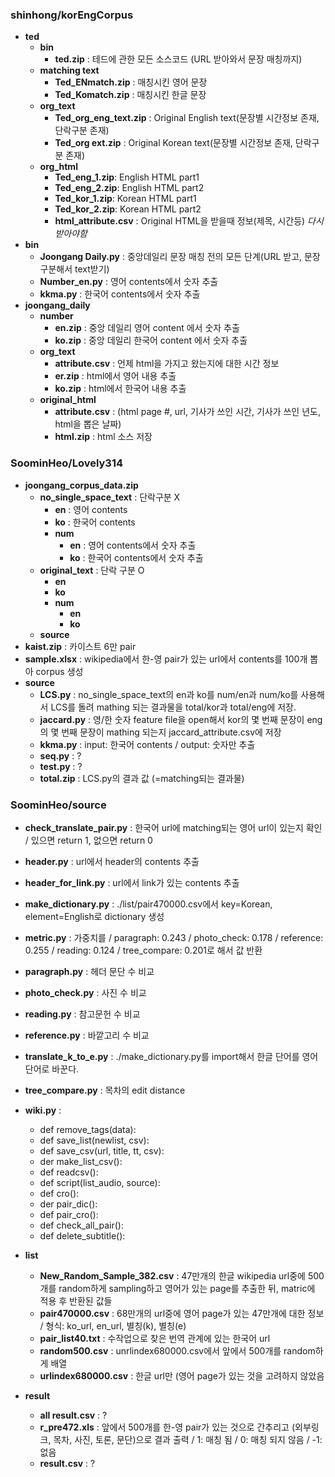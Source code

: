 ### shinhong/korEngCorpus
- **ted**
	- **bin**
		- **ted.zip** : 테드에 관한 모든 소스코드 (URL 받아와서 문장 매칭까지)
	- **matching text**
		- **Ted_ENmatch.zip** : 매칭시킨 영어 문장
		- **Ted_Komatch.zip** : 매칭시킨 한글 문장
	- **org_text**
		- **Ted_org_eng_text.zip** : Original English text(문장별 시간정보 존재, 단락구분 존재)
		- **Ted_org ext.zip** : Original Korean text(문장별 시간정보 존재, 단락구분 존재)
	- **org_html**
		- **Ted_eng_1.zip**: English HTML part1 	
		- **Ted_eng_2.zip**: English HTML part2
		- **Ted_kor_1.zip**: Korean HTML part1
		- **Ted_kor_2.zip**: Korean HTML part2
		- **html_attribute.csv** : Original HTML을 받을때 정보(제목, 시간등) *다시받아야함*
- **bin**
	- **Joongang Daily.py** : 중앙데일리 문장 매칭 전의 모든 단계(URL 받고, 문장구분해서 text받기)
	- **Number_en.py** : 영어 contents에서 숫자 추출
	- **kkma.py** : 한국어 contents에서 숫자 추출
- **joongang_daily**
	- **number** 
		- **en.zip** : 중앙 데일리 영어 content 에서 숫자 추출
		- **ko.zip** : 중앙 데일리 한국어 content 에서 숫자 추출
	- **org_text**
		- **attribute.csv** : 언제 html을 가지고 왔는지에 대한 시간 정보
		- **er.zip** : html에서 영어 내용 추출
		- **ko.zip** : html에서 한국어 내용 추출
	- **original_html**
		- **attribute.csv** : (html page #, url, 기사가 쓰인 시간, 기사가 쓰인 년도, html을 뽑은 날짜)
		- **html.zip** : html 소스 저장

### SoominHeo/Lovely314
- **joongang_corpus_data.zip**
	- **no_single_space_text** : 단락구분 X
		- **en** : 영어 contents
		- **ko** : 한국어 contents
		- **num**
			- **en** : 영어 contents에서 숫자 추출
			- **ko** : 한국어 contents에서 숫자 추출
	- **original_text** : 단락 구분 O
		- **en**
		- **ko**
		- **num**
			- **en**
			- **ko**
	- **source**
- **kaist.zip** : 카이스트 6만 pair
- **sample.xlsx** : wikipedia에서 한-영 pair가 있는 url에서 contents를 100개 뽑아 corpus 생성
- **source**
	- **LCS.py** : no_single_space_text의 en과 ko를 num/en과  num/ko를 사용해서 LCS를 돌려 mathing 되는 결과물을 total/kor과 total/eng에 저장. 
	- **jaccard.py** : 영/한 숫자 feature file을 open해서 kor의 몇 번째 문장이 eng의 몇 번째 문장이 mathing 되는지 jaccard_attribute.csv에 저장
	- **kkma.py** : input: 한국어 contents / output: 숫자만 추출
	- **seq.py** : ?
	- **test.py** : ?
	- **total.zip** : LCS.py의 결과 값 (=matching되는 결과물)

### SoominHeo/source
- **check_translate_pair.py** : 한국어 url에 matching되는 영어 url이 있는지 확인 / 있으면 return 1, 없으면 return 0
- **header.py** : url에서 header의 contents 추출
- **header_for_link.py** : url에서 link가 있는 contents 추출
- **make_dictionary.py** : ./list/pair470000.csv에서 key=Korean, element=English로 dictionary 생성
- **metric.py** : 가중치를 / paragraph: 0.243 / photo_check: 0.178 / reference: 0.255 / reading: 0.124 / tree_compare: 0.201로 해서 값 반환
- **paragraph.py** : 헤더 문단 수 비교
- **photo_check.py** : 사진 수 비교
- **reading.py** : 참고문헌 수 비교
- **reference.py** : 바깥고리 수 비교
- **translate_k_to_e.py** : ./make_dictionary.py를 import해서 한글 단어를 영어 단어로 바꾼다. 
- **tree_compare.py** : 목차의 edit distance
- **wiki.py** : 
	- def remove_tags(data): 
	- def save_list(newlist, csv): 
	- def save_csv(url, title, tt, csv): 
	- der make_list_csv(): 
	- def readcsv(): 
	- def script(list_audio, source): 
	- def cro(): 
	- der pair_dic(): 
	- def pair_cro(): 
	- def check_all_pair(): 
	- def delete_subtitle():

- **list**
	- **New_Random_Sample_382.csv** : 47만개의 한글 wikipedia url중에 500개를 random하게 sampling하고 영어가 있는 page를 추출한 뒤, matric에 적용 후 반환된 값들
	- **pair470000.csv** : 68만개의 url중에 영어 page가 있는 47만개에 대한 정보 / 형식: ko_url, en_url, 별칭(k), 별칭(e)
	- **pair_list40.txt** : 수작업으로 찾은 번역 관계에 있는 한국어 url
	- **random500.csv** : unrlindex680000.csv에서 앞에서 500개를 random하게 배열
	- **urlindex680000.csv** : 한글 url만 (영어 page가 있는 것을 고려하지 않았음
- **result**
	- **all result.csv** : ?
	- **r_pre472.xls** : 앞에서 500개를 한-영 pair가 있는 것으로 간추리고 (외부링크, 목차, 사진, 토론, 문단)으로 결과 출력 / 1: 매칭 됨 / 0: 매칭 되지 않음 / -1: 없음
	- **result.csv** : ?
